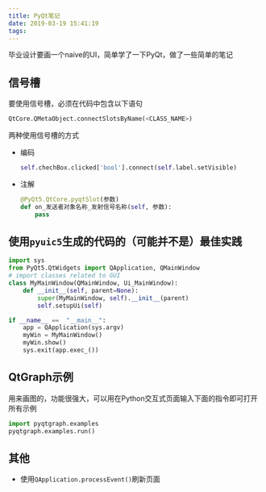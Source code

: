 ```yaml
---
title: PyQt笔记
date: 2019-03-19 15:41:19
tags:
---
```


毕业设计要画一个naive的UI，简单学了一下PyQt，做了一些简单的笔记

<!-- more -->

## 信号槽

要使用信号槽，必须在代码中包含以下语句

```python
QtCore.QMetaObject.connectSlotsByName(<CLASS_NAME>)
```

两种使用信号槽的方式

* 编码

    ```python
    self.chechBox.clicked['bool'].connect(self.label.setVisible)
    ```

* 注解

    ```python
    @PyQt5.QtCore.pyqtSlot(参数)
    def on_发送者对象名称_发射信号名称(self, 参数):
        pass
    ```

## 使用`pyuic5`生成的代码的（可能并不是）最佳实践

```python
import sys
from PyQt5.QtWidgets import QApplication, QMainWindow
# import classes related to GUI
class MyMainWindow(QMainWindow, Ui_MainWindow):
    def __init__(self, parent=None):
        super(MyMainWindow, self).__init__(parent)
        self.setupUi(self)

if __name__ ==  "__main__":
    app = QApplication(sys.argv)
    myWin = MyMainWindow()
    myWin.show()
    sys.exit(app.exec_())
```

## QtGraph示例

用来画图的，功能很强大，可以用在Python交互式页面输入下面的指令即可打开所有示例

```python
import pyqtgraph.examples
pyqtgraph.examples.run()

```

## 其他

* 使用`QApplication.processEvent()`刷新页面
